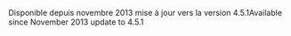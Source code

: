 <span data-ttu-id="d90e3-101">Disponible depuis novembre 2013 mise à jour vers la version 4.5.1</span><span class="sxs-lookup"><span data-stu-id="d90e3-101">Available since November 2013 update to 4.5.1</span></span>
